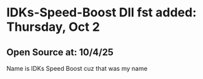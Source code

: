 # IDKs-Speed-Boost Dll fst added: Thursday, Oct 2
## Open Source at: 10/4/25
Name is IDKs Speed Boost cuz that was my name
